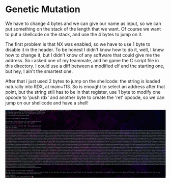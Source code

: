 # Genetic Mutation

We have to change 4 bytes and we can give our name as input, so we can put something on the stack of the length that we want.
Of course we want to put a shellcode on the stack, and use the 4 bytes to jump on it.

The first problem is that NX was enabled, so we have to use 1 byte to disable it in the header.
To be honest I didn't know how to do it, well, I knew how to change it, but I didn't know of any software that could give me the address. So i asked one of my teammate, and he game the C script file in this directory. I could use a diff between a modified elf and the starting one, but hey, I ain't the smartest one.


After that i just used 2 bytes to jump on the shellcode: the string is loaded naturally into RDX, at main+113.
So is enought to select an address after that point, but the string still has to be in that register, use 1 byte to modify one opcode to 'push rdx' and another byte to create the 'ret' opcode, so we can jump on our shellcode and have a shell!

![](./bytes.png)

